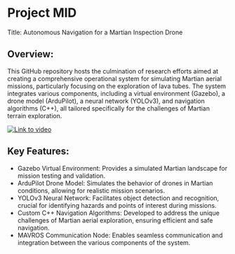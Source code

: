 # Project MID
Title: Autonomous Navigation for a Martian Inspection Drone
## Overview: 
This GitHub repository hosts the culmination of research efforts aimed at creating a comprehensive operational system for simulating Martian aerial missions, particularly focusing on the exploration of lava tubes. The system integrates various components, including a virtual environment (Gazebo), a drone model (ArduPilot), a neural network (YOLOv3), and navigation algorithms (C++), all tailored specifically for the challenges of Martian terrain exploration.

[![Link to video](https://i9.ytimg.com/vi/9dLGDT4veO4/maxresdefault.jpg?v=65a91e78&sqp=CLDKr7AG&rs=AOn4CLCX-Ze32c73XUZRvzIEfHpd37zz2g)](https://www.youtube.com/watch?v=9dLGDT4veO4&ab)

## Key Features: 
- Gazebo Virtual Environment: Provides a simulated Martian landscape for mission testing and validation.
- ArduPilot Drone Model: Simulates the behavior of drones in Martian conditions, allowing for realistic mission scenarios.
- YOLOv3 Neural Network: Facilitates object detection and recognition, crucial for identifying hazards and points of interest during missions.
- Custom C++ Navigation Algorithms: Developed to address the unique challenges of Martian aerial exploration, ensuring efficient and safe navigation.
- MAVROS Communication Node: Enables seamless communication and integration between the various components of the system.


